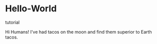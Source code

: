 # Hello-World
tutorial

Hi Humans!
I've had tacos on the moon and find them superior to Earth tacos.
